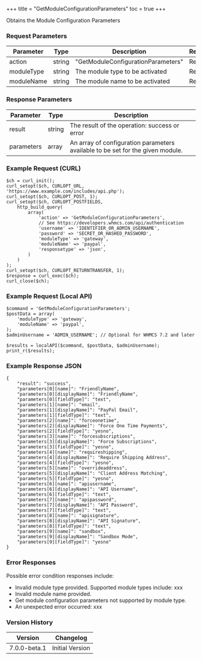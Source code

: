 +++
title = "GetModuleConfigurationParameters"
toc = true
+++

Obtains the Module Configuration Parameters

### Request Parameters

| Parameter | Type | Description | Required |
| --------- | ---- | ----------- | -------- |
| action | string | "GetModuleConfigurationParameters" | Required |
| moduleType | string | The module type to be activated | Required |
| moduleName | string | The module name to be activated | Required |

### Response Parameters

| Parameter | Type | Description |
| --------- | ---- | ----------- |
| result | string | The result of the operation: success or error |
| parameters | array | An array of configuration parameters available to be set for the given module. |


### Example Request (CURL)

```
$ch = curl_init();
curl_setopt($ch, CURLOPT_URL, 'https://www.example.com/includes/api.php');
curl_setopt($ch, CURLOPT_POST, 1);
curl_setopt($ch, CURLOPT_POSTFIELDS,
    http_build_query(
        array(
            'action' => 'GetModuleConfigurationParameters',
            // See https://developers.whmcs.com/api/authentication
            'username' => 'IDENTIFIER_OR_ADMIN_USERNAME',
            'password' => 'SECRET_OR_HASHED_PASSWORD',
            'moduleType' => 'gateway',
            'moduleName' => 'paypal',
            'responsetype' => 'json',
        )
    )
);
curl_setopt($ch, CURLOPT_RETURNTRANSFER, 1);
$response = curl_exec($ch);
curl_close($ch);
```


### Example Request (Local API)

```
$command = 'GetModuleConfigurationParameters';
$postData = array(
    'moduleType' => 'gateway',
    'moduleName' => 'paypal',
);
$adminUsername = 'ADMIN_USERNAME'; // Optional for WHMCS 7.2 and later

$results = localAPI($command, $postData, $adminUsername);
print_r($results);
```


### Example Response JSON

```
{
    "result": "success",
    "parameters[0][name]": "FriendlyName",
    "parameters[0][displayName]": "FriendlyName",
    "parameters[0][fieldType]": "text",
    "parameters[1][name]": "email",
    "parameters[1][displayName]": "PayPal Email",
    "parameters[1][fieldType]": "text",
    "parameters[2][name]": "forceonetime",
    "parameters[2][displayName]": "Force One Time Payments",
    "parameters[2][fieldType]": "yesno",
    "parameters[3][name]": "forcesubscriptions",
    "parameters[3][displayName]": "Force Subscriptions",
    "parameters[3][fieldType]": "yesno",
    "parameters[4][name]": "requireshipping",
    "parameters[4][displayName]": "Require Shipping Address",
    "parameters[4][fieldType]": "yesno",
    "parameters[5][name]": "overrideaddress",
    "parameters[5][displayName]": "Client Address Matching",
    "parameters[5][fieldType]": "yesno",
    "parameters[6][name]": "apiusername",
    "parameters[6][displayName]": "API Username",
    "parameters[6][fieldType]": "text",
    "parameters[7][name]": "apipassword",
    "parameters[7][displayName]": "API Password",
    "parameters[7][fieldType]": "text",
    "parameters[8][name]": "apisignature",
    "parameters[8][displayName]": "API Signature",
    "parameters[8][fieldType]": "text",
    "parameters[9][name]": "sandbox",
    "parameters[9][displayName]": "Sandbox Mode",
    "parameters[9][fieldType]": "yesno"
}
```


### Error Responses

Possible error condition responses include:

* Invalid module type provided. Supported module types include: xxx
* Invalid module name provided.
* Get module configuration parameters not supported by module type.
* An unexpected error occurred: xxx


### Version History

| Version | Changelog |
| ------- | --------- |
| 7.0.0-beta.1 | Initial Version |
